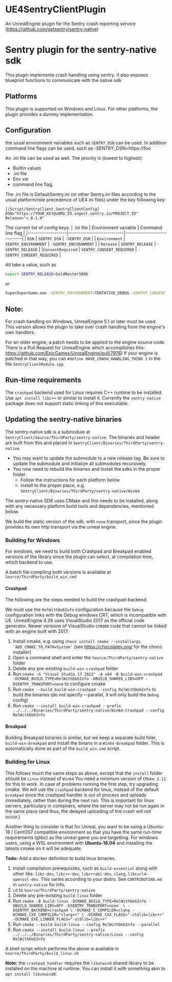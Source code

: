# UE4SentryClientPlugin
An UnrealEngine plugin for the Sentry crash reporting service (https://github.com/getsentry/sentry-native)

# Sentry plugin for the sentry-native sdk
This plugin implements crash handling using sentry.  It also exposes blueprint functions to communicate
with the native sdk 

## Platforms
This plugin is supported on Windows and Linux.  For other platforms, the plugin provides
a dummy implementation.

## Configuration
the usual environment variables such as `SENTRY_DSN` can be used.  In addition
command line flags can be used, such as -SENTRY_DSN=https://foo

An .ini file can be used as well.  The priority is (lowest to highest):
- Builtin values
- .ini file
- Env var
- command line flag.

The .ini file is  DefaultSentry.ini (or other Sentry.ini files according to the usual platform/role precedence
of UE4 ini files) under the key following key:
```
[/Script/SentryClient.SentryClientConfig]
DSN="https://YOUR_KEY@oORG_ID.ingest.sentry.io/PROJECT_ID"
Release="v.0.1.9"
```

The current list of config keys:
| .ini file         | Environment variable      | Command line flag          |
|-------------------|---------------------------|----------------------------|
| `DSN`             | `SENTRY_DSN`              | `-SENTRY_DSN`              |
| `Environment`     | `SENTRY_ENVIRONMENT`      | `-SENTRY_ENVIRONMENT`      |
| `Release`         | `SENTRY_RELEASE`          | `-SENTRY_RELEASE`          |
|`ConsentRequired`  | `SENTRY_CONSENT_REQUIRED` | `-SENTRY_CONSENT_REQUIRED` |

All take a value, such as
```sh
export SENTRY_RELEASE=GoldMaster3000
```
or
```sh
SuperDuperGame.exe -SENTRY_ENVIRONMENT=TENTATIVE_DEBUG -SENTRY_CONSENT_REQUIRED=1
```

##  Note:
For crash handling on Windows, UnrealEngine 5.1 or later must be used.  This version
allows the plugin to take over crash handling from the engine's own handlers.

For an older engine, a patch needs to be applied to the engine source code.
There is a Pull Request for UnrealEngine which accomplishes this:
https://github.com/EpicGames/UnrealEngine/pull/7976)
If your engine is patched in that way, you can  `#define HAVE_CRASH_HANDLING_THING 1`
in the file `SentryClientModule.cpp`

## Run-time requirements

The `crashpad` backend used for Linux requires C++ runtime to be installed.  Use `apt install libc++`
or similar to install it.  Currently the `sentry-native` package does not support static linking of
this executable.

## Updating the sentry-native binaries
The sentry-native sdk is a submodule at `SentryClient/Source/ThirdParty/sentry-native`.
The binaries and header are built from this and placed in `SentryClient/Binaries/ThirdParty/sentry-native`.

- You may want to update the submodule to a new release tag.  Be sure to update the submodule
  and initialize all submodules recursively.
- You now need to rebuild the binaries and install the sdks in the proper folder.
  - Follow the instructions for each platform below
  - _install_ to the proper place, e.g. `SentryClient/Binaries/ThirdParty/sentry-native/Win64`

The sentry-native SDK uses CMake and this needs to be installed, along with any necessary platform
build tools and dependencies, mentioned below.

We build the static version of the sdk, with `none` transport, since the plugin provides
its own http transport via the unreal engine.

### Building for Windows

For windows, we need to build both Crashpad and Breakpad enabled versions of the library since the
plugin can select, at compilation time, which backend to use.

A batch file compiling both versions is available at `Source/ThirdParty/build_win.cmd`

#### Crashpad

The following are the steps needed to build the crashpad-backend.

We must use the `RelWithDebInfo` configuration because the `Debug` configuration links with
the Debug windows CRT, which is incompatible with UE. UnrealEngine 4.26 uses VisualStudio 2017 as the official code generator.  Newer versions of VisualStudio create code that cannot be linked with an engine built with 2017.

1. Install cmake, e.g. using `choco install cmake --installargs 'ADD_CMAKE_TO_PATH=System'` (see https://chocolatey.org/ for the choco installer)
2. Open a command shell and enter the `Source/ThirdParty/sentry-native` folder
3. Delete any pre-existing `build-win-crashpad` folder
4. Run `cmake -G "Visual Studio 17 2022" -A x64 -B build-win-crashpad -DCMAKE_BUILD_TYPE=RelWithDebInfo -DBUILD_SHARED_LIBS=OFF -DSENTRY_TRANSPORT=none` to configure cmake
6. Run `cmake --build build-win-crashpad --config RelWithDebInfo` to build the binaries (do not specify --parallel, it will only build the `Debug` config)
7. Run `cmake --install build-win-crashpad --prefix ../../../Binaries/ThirdParty/sentry-native/Win64-Crashpad --config RelWithDebInfo`

#### Breakpad

Building Breakpad binaries is similar, but we keep a separate build foler, `build-win-breakpad` and install
the binaris in a `Win64-Breakpad` folder.  This is automatically done as part of the `build_win.cmd` script.

### Building for Linux
This follows much the same steps as above, except that the `install` folder should be `Linux` instead of `Win64`
You need a minimum version of `CMake 3.12` for this to work.  In case of problems running the first
step, try upgrading cmake.  We will use the `crashpad` backend for linux, instead of the default `breakpad` since the
crashpad handler is out of process and uploads immediately, rather than during the next run.  This is important for linux servers, particulary in containers, where the server may not be run again in the same place (and thus, the delayed uploading of the crash will not occur.)

Another thing to consider is that for Unreal, you want to be using a Ubuntu-18 / CentOS7 compatible environment
so that you have the same run-time requirements (glibc) as the unreal game you are targetting.  For windows users, using a
WSL environment with **Ubuntu-18.04** and installing the latests cmake on it will be adequate.

**Todo:** Add a docker definition to build linux binaries.

1. Install compilation prerequisites, such as `build-essential` along with other libs: `libz-dev`, `libc++-dev`,
   `libc++abi-dev`, `clang`, `libcurl4-openssl-dev`.  This varies according to your distro.  See `CONTRIBUTING.md` in `sentry-native` for info.
2. `cd` to `Source/ThirdParty/sentry-native`
3. Delete any pre-existing `build-linux` folder
2. Run `cmake -B build-linux -DCMAKE_BUILD_TYPE=RelWithDebInfo -DBUILD_SHARED_LIBS=OFF -DSENTRY_TRANSPORT=none  \
       -DSENTRY_BACKEND=crashpad \
       -DCMAKE_C_COMPILER=clang -DCMAKE_CXX_COMPILER="clang++" \
       -DCMAKE_CXX_FLAGS="-stdlib=libc++" -DCMAKE_EXE_LINKER_FLAGS="-stdlib=libc++"`
3. Run `cmake --build build-linux --config RelWithDebInfo --parallel`
4. Run `cmake --install build-linux --prefix ../../../Binaries/ThirdParty/sentry-native/Linux --config RelWithDebInfo`

A shell script which performs the above is available in `Source/ThirdParty/build_linux.sh`

**Note:**  the `crashpad_handler` requires the `libunwind` shared library to be installed on the machine at runtime.  You can
install it with something akin to `apt install libunwind8`.
